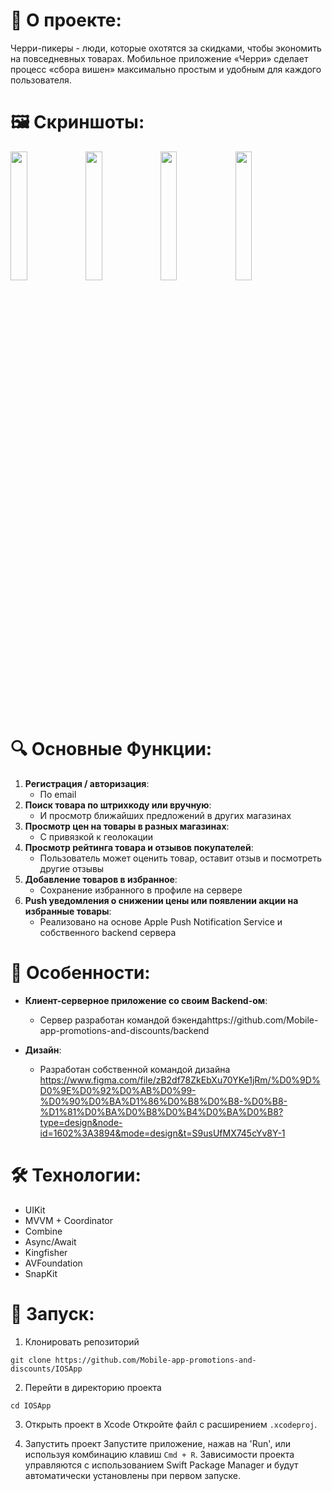 # 🍒 **О проекте**:  
Черри-пикеры - люди, которые охотятся за скидками, чтобы экономить на повседневных товарах.
Мобильное приложение «Черри» сделает процесс «сбора вишен» максимально простым и удобным для каждого пользователя.

# 🖼️ **Скриншоты**:
<p float="left">
  <img src="https://github.com/Mobile-app-promotions-and-discounts/IOSApp/assets/91372236/e3daaf14-eb2f-42f0-892b-faeadcf68dac" width="23%" />
  <img src="https://github.com/Mobile-app-promotions-and-discounts/IOSApp/assets/91372236/79521cee-45a2-44f5-ad5b-ee1d746e8a70" width="23%" />
  <img src="https://github.com/Mobile-app-promotions-and-discounts/IOSApp/assets/61228372/bc27c691-0598-4458-bb1b-5673232960a5" width="23%" /> 
  <img src="https://github.com/Mobile-app-promotions-and-discounts/IOSApp/assets/61228372/183d4c31-f9f1-4e7b-861e-b71d514a4b55" width="23%" /> 
</p>

# 🔍 **Основные Функции**:

1. **Регистрация / авторизация**:
   - По email 
2. **Поиск товара по штрихкоду или вручную**:   
   - И просмотр ближайших предложений в других магазинах
3. **Просмотр цен на товары в разных магазинах**:   
   - С привязкой к геолокации
4. **Просмотр рейтинга товара и отзывов покупателей**:   
   - Пользователь может оценить товар, оставит отзыв и посмотреть другие отзывы
5. **Добавление товаров в избранное**:
   - Сохранение избранного в профиле на сервере 
6. **Push уведомления о снижении цены или появлении акции на избранные товары**:   
   - Реализовано на основе Apple Push Notification Service и собственного backend сервера
      
# 🌟 **Особенности**:

- **Клиент-серверное приложение со своим Backend-ом**:
   - Сервер разработан командой бэкендаhttps://github.com/Mobile-app-promotions-and-discounts/backend

- **Дизайн**:   
   - Разработан собственной командой дизайна https://www.figma.com/file/zB2df78ZkEbXu70YKe1jRm/%D0%9D%D0%9E%D0%92%D0%AB%D0%99-%D0%90%D0%BA%D1%86%D0%B8%D0%B8-%D0%B8-%D1%81%D0%BA%D0%B8%D0%B4%D0%BA%D0%B8?type=design&node-id=1602%3A3894&mode=design&t=S9usUfMX745cYv8Y-1 

# 🛠 **Технологии**:

- UIKit
- MVVM + Coordinator
- Combine
- Async/Await
- Kingfisher
- AVFoundation
- SnapKit

# 🚀 **Запуск**:

1. Клонировать репозиторий
```
git clone https://github.com/Mobile-app-promotions-and-discounts/IOSApp

```

2. Перейти в директорию проекта
```
cd IOSApp

```

3. Открыть проект в Xcode
Откройте файл с расширением `.xcodeproj`.

4. Запустить проект
Запустите приложение, нажав на 'Run', или используя комбинацию клавиш `Cmd + R`. Зависимости проекта управляются с использованием Swift Package Manager и будут автоматически установлены при первом запуске.
